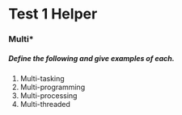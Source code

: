 # Test 1 Helper
### Multi\*
##### Define the following and give examples of each.

1. Multi-tasking
2. Multi-programming
3. Multi-processing
4. Multi-threaded
